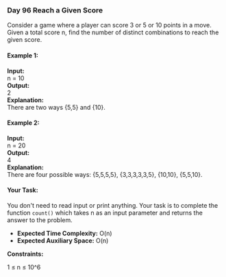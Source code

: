 ### Day 96 **Reach a Given Score**

Consider a game where a player can score 3 or 5 or 10 points in a move. Given a total score n, find the number of distinct combinations to reach the given score.

#### Example 1:

**Input:**  
n = 10  
**Output:**  
2  
**Explanation:**  
There are two ways {5,5} and {10}.

#### Example 2:

**Input:**  
n = 20  
**Output:**  
4  
**Explanation:**  
There are four possible ways: {5,5,5,5}, {3,3,3,3,3,5}, {10,10}, {5,5,10}.

#### Your Task:

You don't need to read input or print anything. Your task is to complete the function `count()` which takes n as an input parameter and returns the answer to the problem.

- **Expected Time Complexity:** O(n)
- **Expected Auxiliary Space:** O(n)

**Constraints:**

1 ≤ n ≤ 10^6
